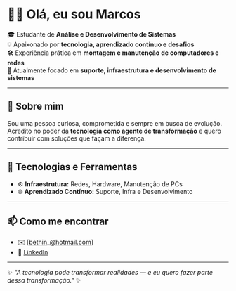 # 👨‍💻 Olá, eu sou Marcos  

🎓 Estudante de **Análise e Desenvolvimento de Sistemas**  
💡 Apaixonado por **tecnologia, aprendizado contínuo e desafios**  
🛠️ Experiência prática em **montagem e manutenção de computadores e redes**  
🌱 Atualmente focado em **suporte, infraestrutura e desenvolvimento de sistemas**  

---

## 🚀 Sobre mim  
Sou uma pessoa curiosa, comprometida e sempre em busca de evolução.  
Acredito no poder da **tecnologia como agente de transformação** e quero contribuir com soluções que façam a diferença.  

---

## 🧰 Tecnologias e Ferramentas   
- ⚙️ **Infraestrutura:** Redes, Hardware, Manutenção de PCs  
- 🌐 **Aprendizado Contínuo:** Suporte, Infra e Desenvolvimento  

---

## 📫 Como me encontrar  
- ✉️ [bethin_@hotmail.com]  
- 💼 [LinkedIn](www.linkedin.com/in/marcosrobertosantanapereira)  
   

---
✨ _"A tecnologia pode transformar realidades — e eu quero fazer parte dessa transformação."_ ✨
